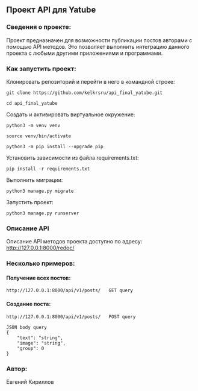 ## Проект API для Yatube

### Сведения о проекте:

Проект предназначен для возможности публикации постов авторами с помощью API
методов. Это позволяет выполнить интеграцию данного проекта с любыми другими 
приложениями и программами.

### Как запустить проект:

Клонировать репозиторий и перейти в него в командной строке:

```
git clone https://github.com/kelkrsru/api_final_yatube.git
```

```
cd api_final_yatube
```

Cоздать и активировать виртуальное окружение:

```
python3 -m venv venv
```

```
source venv/bin/activate
```

```
python3 -m pip install --upgrade pip
```

Установить зависимости из файла requirements.txt:

```
pip install -r requirements.txt
```

Выполнить миграции:

```
python3 manage.py migrate
```

Запустить проект:

```
python3 manage.py runserver
```

### Описание API

Описание API методов проекта доступно по адресу: http://127.0.0.1:8000/redoc/


### Несколько примеров:

#### Получение всех постов:

```
http://127.0.0.1:8000/api/v1/posts/   GET query
```

#### Создание поста:

```
http://127.0.0.1:8000/api/v1/posts/   POST query
```

```
JSON body query
{
    "text": "string",
    "image": "string",
    "group": 0
}
```

### Автор:

Евгений Кириллов